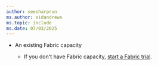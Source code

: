 ```yaml
---
author: seesharprun
ms.author: sidandrews
ms.topic: include
ms.date: 07/03/2025
---
```


- An existing Fabric capacity

  - If you don't have Fabric capacity, [start a Fabric trial](../../../fundamentals/fabric-trial.md).
